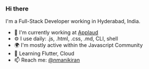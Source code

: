 ### Hi there

I'm a Full-Stack Developer working in Hyderabad, India.

- 🏢 I'm currently working at [Applaud](https://www.applaudhr.com/)
- ⚙️ I use daily: .js, .html, .css, .md, CLI, shell
- 🌍 I'm mostly active within the Javascript Community
- 🌱 Learning Flutter, Cloud
- 📫 Reach me: [@nmanikiran](twitter.com/nmanikiran)
